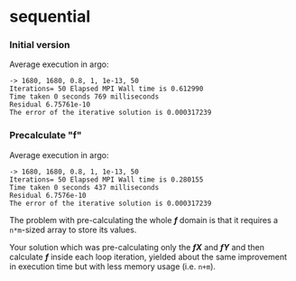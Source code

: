 # sequential

### Initial version

Average execution in argo:
```
-> 1680, 1680, 0.8, 1, 1e-13, 50
Iterations= 50 Elapsed MPI Wall time is 0.612990
Time taken 0 seconds 769 milliseconds
Residual 6.75761e-10
The error of the iterative solution is 0.000317239
```

### Precalculate "f"

Average execution in argo:
```
-> 1680, 1680, 0.8, 1, 1e-13, 50
Iterations= 50 Elapsed MPI Wall time is 0.280155
Time taken 0 seconds 437 milliseconds
Residual 6.7576e-10
The error of the iterative solution is 0.000317239
```

The problem with pre-calculating the whole ***f*** domain is that it
requires a `n*m`-sized array to store its values.

Your solution which was pre-calculating only the ***fX*** and ***fY***
and then calculate ***f*** inside each loop iteration, yielded about
the same improvement in execution time but with less memory usage
(i.e. `n+m`).
